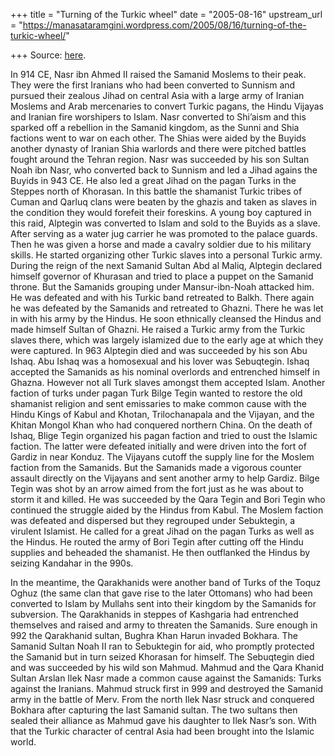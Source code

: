 +++
title = "Turning of the Turkic wheel"
date = "2005-08-16"
upstream_url = "https://manasataramgini.wordpress.com/2005/08/16/turning-of-the-turkic-wheel/"

+++
Source: [here](https://manasataramgini.wordpress.com/2005/08/16/turning-of-the-turkic-wheel/).

In 914 CE, Nasr ibn Ahmed II raised the Samanid Moslems to their peak. They were the first Iranians who had been converted to Sunnism and pursued their zealous Jihad on central Asia with a large army of Iranian Moslems and Arab mercenaries to convert Turkic pagans, the Hindu Vijayas and Iranian fire worshipers to Islam. Nasr converted to Shi’aism and this sparked off a rebellion in the Samanid kingdom, as the Sunni and Shia factions went to war on each other. The Shias were aided by the Buyids another dynasty of Iranian Shia warlords and there were pitched battles fought around the Tehran region. Nasr was succeeded by his son Sultan Noah ibn Nasr, who converted back to Sunnism and led a Jihad agains the Buyids in 943 CE. He also led a great Jihad on the pagan Turks in the Steppes north of Khorasan. In this battle the shamanist Turkic tribes of Cuman and Qarluq clans were beaten by the ghazis and taken as slaves in the condition they would forefeit their foreskins. A young boy captured in this raid, Alptegin was converted to Islam and sold to the Buyids as a slave. After serving as a water jug carrier he was promoted to the palace guards. Then he was given a horse and made a cavalry soldier due to his military skills. He started organizing other Turkic slaves into a personal Turkic army. During the reign of the next Samanid Sultan Abd al Maliq, Alptegin declared himself governor of Khurasan and tried to place a puppet on the Samanid throne. But the Samanids grouping under Mansur-ibn-Noah attacked him. He was defeated and with his Turkic band retreated to Balkh. There again he was defeated by the Samanids and retreated to Ghazni. There he was let in with his army by the Hindus. He soon ethnically cleansed the Hindus and made himself Sultan of Ghazni. He raised a Turkic army from the Turkic slaves there, which was largely islamized due to the early age at which they were captured. In 963 Alptegin died and was succeeded by his son Abu Ishaq. Abu Ishaq was a homosexual and his lover was Sebuqtegin. Ishaq accepted the Samanids as his nominal overlords and entrenched himself in Ghazna. However not all Turk slaves amongst them accepted Islam. Another faction of turks under pagan Turk Bilge Tegin wanted to restore the old shamanist religion and sent emissaries to make common cause with the Hindu Kings of Kabul and Khotan, Trilochanapala and the Vijayan, and the Khitan Mongol Khan who had conquered northern China. On the death of Ishaq, Blige Tegin organized his pagan faction and tried to oust the Islamic faction. The latter were defeated initially and were driven into the fort of Gardiz in near Konduz. The Vijayans cutoff the supply line for the Moslem faction from the Samanids. But the Samanids made a vigorous counter assault directly on the Vijayans and sent another army to help Gardiz. Bilge Tegin was shot by an arrow aimed from the fort just as he was about to storm it and killed. He was succeeded by the Qara Tegin and Bori Tegin who continued the struggle aided by the Hindus from Kabul. The Moslem faction was defeated and dispersed but they regrouped under Sebuktegin, a virulent Islamist. He called for a great Jihad on the pagan Turks as well as the Hindus. He routed the army of Bori Tegin after cutting off the Hindu supplies and beheaded the shamanist. He then outflanked the Hindus by seizing Kandahar in the 990s.

In the meantime, the Qarakhanids were another band of Turks of the Toquz Oghuz (the same clan that gave rise to the later Ottomans) who had been converted to Islam by Mullahs sent into their kingdom by the Samanids for subversion. The Qarakhanids in steppes of Kashgaria had entrenched themselves and raised and army to threaten the Samanids. Sure enough in 992 the Qarakhanid sultan, Bughra Khan Harun invaded Bokhara. The Samanid Sultan Noah II ran to Sebuktegin for aid, who promptly protected the Samanid but in turn seized Khorasan for himself. The Sebuqtegin died and was succeeded by his wild son Mahmud. Mahmud and the Qara Khanid Sultan Arslan Ilek Nasr made a common cause against the Samanids: Turks against the Iranians. Mahmud struck first in 999 and destroyed the Samanid army in the battle of Merv. From the north Ilek Nasr struck and conquered Bokhara after capturing the last Samanid sultan. The two sultans then sealed their alliance as Mahmud gave his daughter to Ilek Nasr’s son. With that the Turkic character of central Asia had been brought into the Islamic world.

